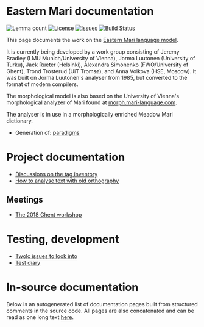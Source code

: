 # Eastern Mari documentation

![Lemma count](https://img.shields.io/endpoint?url=https%3A%2F%2Fraw.githubusercontent.com%2Fgiellalt%2Flang-mhr%2Fgh-pages%2Flemmacount.json)
[![License](https://img.shields.io/github/license/giellalt/lang-mhr)](https://github.com/giellalt/lang-mhr/blob/main/LICENSE)
[![Issues](https://img.shields.io/github/issues/giellalt/lang-mhr)](https://github.com/giellalt/lang-mhr/issues)
[![Build Status](https://divvun-tc.giellalt.org/api/github/v1/repository/giellalt/lang-mhr/main/badge.svg)](https://github.com/giellalt/lang-mhr/actions)

This page documents the work on the [Eastern Mari language model](http://github.com/giellalt/lang-mhr). 

It is currently being developed by a work group consisting of
Jeremy Bradley (LMU Munich/University of Vienna), Jorma Luutonen (University of Turku),
Jack Rueter (Helsinki), Alexandra Simonenko (FWO/University of Ghent),
Trond Trosterud (UiT Tromsø), and Anna Volkova (HSE, Moscow). It was 
built on Jorma Luutonen's analyser from 1985, but converted to the 
format of modern compilers.

The morphological model is also based on the University of Vienna's
morphological analyzer of Mari found at 
[morph.mari-language.com](http://morph.mari-language.com).

The analyser is in use in a morphologically enriched Meadow Mari
dictionary. 

* Generation of: [paradigms](http://giellatekno.uit.no/cgi/p-mhr.eng.html)

# Project documentation

* [Discussions on the tag inventory](TagDiscussion.md)
* [How to analyse text with old orthography](AnalysisWithOldOrthography.md)

## Meetings

* [The 2018 Ghent workshop](meetings/GhentWorkshop2018.md)

# Testing, development

* [Twolc issues to look into](TwolcIssues.md)
* [Test diary](TestDiary.md)

# In-source documentation

Below is an autogenerated list of documentation pages built from structured comments in the source code. All pages are also concatenated and can be read as one long text [here](mhr.md).
